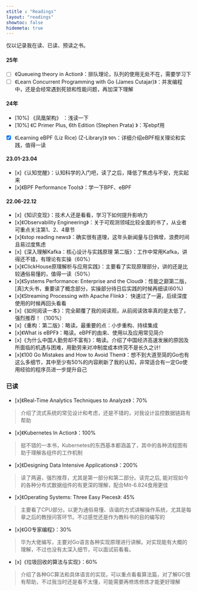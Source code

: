 ```yaml
---
xtitle : "Readings"
layout: "readings"
showtoc: false
hidemeta: true
---
```


仅以记录我在读、已读、预读之书。

#### 25年
- [ ] 《Queueing theory in Action》：排队理论，队列的使用无处不在，需要学习下
- [ ] 《Learn Concurrent Programming with Go (James Cutajar)》：并发编程中，还是会经常遇到死锁和性能问题，再加深下理解

#### 24年
- [10%] 《凤凰架构》 ：浅读一下
- [10%] 《C Primer Plus, 6th Edition (Stephen Prata) 》：写ebpf用
- [x] 《Learning eBPF (Liz Rice) (Z-Library)》 `90%`：详细介绍eBPF相关理论和实践，值得一读

#### 23.01-23.04
- [x]《认知觉醒》：认知科学的入门吧，读了之后，降低了焦虑与不安，充实起来
- [x]《BPF Performance Tools》：学一下BPF、eBPF

#### 22.06-22.12
- [x]《知识变现》：技术人还是看看，学习下如何提升影响力
- [x]《Observability Engineering》：关于可观测领域比较全面的书了，从业者可重点关注第1、2、4章节
- [x]《stop reading news》：确实很有道理，这年头新闻量与日俱增，浪费时间且易过度焦虑
- [x]《深入理解Kafka：核心设计与实践原理 第二版》：工作中常用Kafka，讲得还不错，有理论有实操（60%）
- [x]《ClickHouse原理解析与应用实践》：主要看了实现原理部分，讲的还是比较通俗易懂的，值得一读（50%）
- [x]《Systems Performance: Enterprise and the Cloud》：性能之巅第二版，[真]大头书，重要读了概念部分，实操部分待日后实践的时候再细读(60%)
- [x]《Streaming Processing with Apache Flink》： 快速过了一遍，后续深度使用的时候再回头看看
- [x]《如何阅读一本》：完全颠覆了我的阅读观，从前阅读效率真的是太低了，强烈推荐！（100%）
- [x]《重构：第二版》：略读。最重要的点：小步重构、持续集成
- [x]《What is eBPF》：略读。eBPF的由来、使用以及应用常见简介
- [x]《为什么中国人勤劳却不富有》：略读。介绍了中国经济高速发展的原因及所面临的机遇与困难，用勤劳来对冲制度成本终究不是长久之计!
- [x]《100 Go Mistakes and How to Avoid Them》：想不到大道至简的Go也有这么多细节，其中至少有50%的内容刷新了我的认知，非常适合有一定Go使用经验的程序员进一步提升自己

### 已读
- [x]《Real-Time Analytics Techniques to Analyze》：70%
> 介绍了流式系统的常见设计和考虑，还是不错的，对我设计监控数据链路有帮助

- [x]《Kubernetes In Action》：100%
> 挺不错的一本书，Kubernetes的东西基本都涵盖了，其中的各种流程图有助于理解各组件的工作机制

- [x]《Designing Data Intensive Applications》：200%
> 读了两遍，强烈推荐，尤其是第一部分和第二部分。读完之后, 能对现如今的各种分布式数据组件的有更深的理解，配合Mit-6.824食用更佳

- [x]《Operating Systems: Three Easy Pieces》: 45%
> 主要看了CPU部分。以更为通俗易懂、诙谐的方式讲解操作系统，尤其是每章之后的教授问答环节。不过感觉还是作为教科书的目的编写的

- [x]《GO专家编程》：30%
> 华为大佬编写，主要对Go语言各种实现原理进行讲解。对实现能有大概的理解，不过也没有太深入细节，可以面试前看看。

- [x]《垃圾回收的算法与实现》：60%
> 介绍了各种GC算法和具体语言的实现，可以重点看看算法篇，对了解GC很有帮助，不过我当时还是看不太懂，可能需要再修炼修炼才能更好理解
